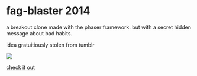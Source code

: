 fag-blaster 2014
=====================

a breakout clone made with the phaser framework. but with a secret hidden message about bad habits. 

idea gratuitiously stolen from tumblr

![](https://raw.github.com/rkachowski/fag-blaster/master/images/image.png)

[check it out](rkachowski.github.io/fag-blaster)


